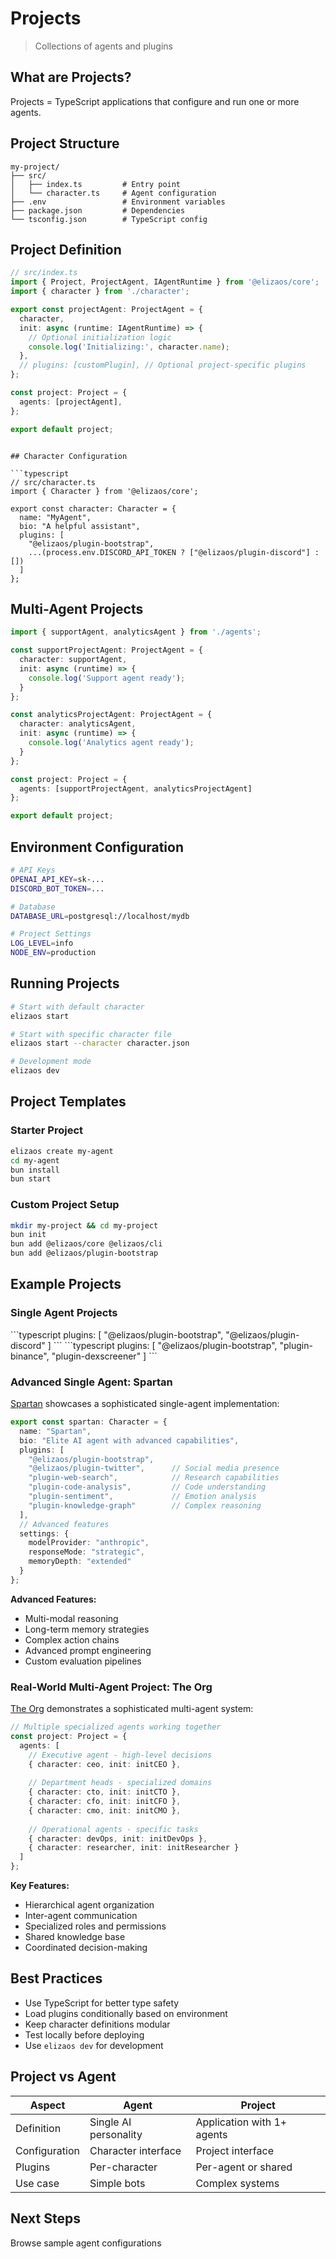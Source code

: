 # Projects

> Collections of agents and plugins

## What are Projects?

Projects = TypeScript applications that configure and run one or more agents.

## Project Structure

```
my-project/
├── src/
│   ├── index.ts         # Entry point
│   └── character.ts     # Agent configuration
├── .env                 # Environment variables
├── package.json         # Dependencies
└── tsconfig.json        # TypeScript config
```

## Project Definition

```typescript
// src/index.ts
import { Project, ProjectAgent, IAgentRuntime } from '@elizaos/core';
import { character } from './character';

export const projectAgent: ProjectAgent = {
  character,
  init: async (runtime: IAgentRuntime) => {
    // Optional initialization logic
    console.log('Initializing:', character.name);
  },
  // plugins: [customPlugin], // Optional project-specific plugins
};

const project: Project = {
  agents: [projectAgent],
};

export default project;
```

````

## Character Configuration

```typescript
// src/character.ts
import { Character } from '@elizaos/core';

export const character: Character = {
  name: "MyAgent",
  bio: "A helpful assistant",
  plugins: [
    "@elizaos/plugin-bootstrap",
    ...(process.env.DISCORD_API_TOKEN ? ["@elizaos/plugin-discord"] : [])
  ]
};
````

## Multi-Agent Projects

```typescript
import { supportAgent, analyticsAgent } from './agents';

const supportProjectAgent: ProjectAgent = {
  character: supportAgent,
  init: async (runtime) => {
    console.log('Support agent ready');
  }
};

const analyticsProjectAgent: ProjectAgent = {
  character: analyticsAgent,
  init: async (runtime) => {
    console.log('Analytics agent ready');
  }
};

const project: Project = {
  agents: [supportProjectAgent, analyticsProjectAgent]
};

export default project;
```

## Environment Configuration

```bash .env
# API Keys
OPENAI_API_KEY=sk-...
DISCORD_BOT_TOKEN=...

# Database
DATABASE_URL=postgresql://localhost/mydb

# Project Settings
LOG_LEVEL=info
NODE_ENV=production
```

## Running Projects

```bash
# Start with default character
elizaos start

# Start with specific character file
elizaos start --character character.json

# Development mode
elizaos dev
```

## Project Templates

### Starter Project

```bash
elizaos create my-agent
cd my-agent
bun install
bun start
```

### Custom Project Setup

```bash
mkdir my-project && cd my-project
bun init
bun add @elizaos/core @elizaos/cli
bun add @elizaos/plugin-bootstrap
```

## Example Projects

### Single Agent Projects

<CardGroup cols={2}>
  <Card title="Discord Bot" icon="discord">
    ```typescript
    plugins: [
      "@elizaos/plugin-bootstrap",
      "@elizaos/plugin-discord"
    ]
    ```
  </Card>

  <Card title="Trading Bot" icon="chart-line">
    ```typescript
    plugins: [
      "@elizaos/plugin-bootstrap",
      "plugin-binance",
      "plugin-dexscreener"
    ]
    ```
  </Card>
</CardGroup>

### Advanced Single Agent: Spartan

[Spartan](https://github.com/elizaos/spartan) showcases a sophisticated single-agent implementation:

```typescript
export const spartan: Character = {
  name: "Spartan",
  bio: "Elite AI agent with advanced capabilities",
  plugins: [
    "@elizaos/plugin-bootstrap",
    "@elizaos/plugin-twitter",      // Social media presence
    "plugin-web-search",            // Research capabilities
    "plugin-code-analysis",         // Code understanding
    "plugin-sentiment",             // Emotion analysis
    "plugin-knowledge-graph"        // Complex reasoning
  ],
  // Advanced features
  settings: {
    modelProvider: "anthropic",
    responseMode: "strategic",
    memoryDepth: "extended"
  }
};
```

**Advanced Features:**

* Multi-modal reasoning
* Long-term memory strategies
* Complex action chains
* Advanced prompt engineering
* Custom evaluation pipelines

### Real-World Multi-Agent Project: The Org

[The Org](https://github.com/elizaos/the-org) demonstrates a sophisticated multi-agent system:

```typescript
// Multiple specialized agents working together
const project: Project = {
  agents: [
    // Executive agent - high-level decisions
    { character: ceo, init: initCEO },
    
    // Department heads - specialized domains
    { character: cto, init: initCTO },
    { character: cfo, init: initCFO },
    { character: cmo, init: initCMO },
    
    // Operational agents - specific tasks
    { character: devOps, init: initDevOps },
    { character: researcher, init: initResearcher }
  ]
};
```

**Key Features:**

* Hierarchical agent organization
* Inter-agent communication
* Specialized roles and permissions
* Shared knowledge base
* Coordinated decision-making

## Best Practices

* Use TypeScript for better type safety
* Load plugins conditionally based on environment
* Keep character definitions modular
* Test locally before deploying
* Use `elizaos dev` for development

## Project vs Agent

| Aspect        | Agent                 | Project                    |
| ------------- | --------------------- | -------------------------- |
| Definition    | Single AI personality | Application with 1+ agents |
| Configuration | Character interface   | Project interface          |
| Plugins       | Per-character         | Per-agent or shared        |
| Use case      | Simple bots           | Complex systems            |

## Next Steps

<CardGroup cols={1}>
  <Card title="Example Projects" icon="github" href="https://github.com/elizaos/eliza/tree/main/agent">
    Browse sample agent configurations
  </Card>
</CardGroup>
